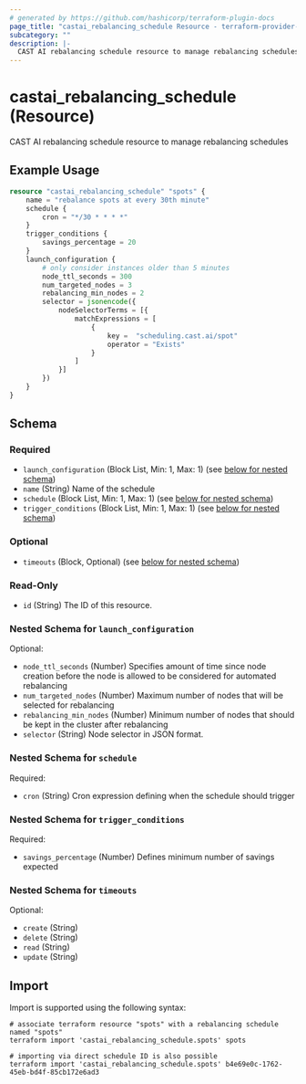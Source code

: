```yaml
---
# generated by https://github.com/hashicorp/terraform-plugin-docs
page_title: "castai_rebalancing_schedule Resource - terraform-provider-castai"
subcategory: ""
description: |-
  CAST AI rebalancing schedule resource to manage rebalancing schedules
---
```


# castai_rebalancing_schedule (Resource)

CAST AI rebalancing schedule resource to manage rebalancing schedules

## Example Usage

```terraform
resource "castai_rebalancing_schedule" "spots" {
	name = "rebalance spots at every 30th minute"
	schedule {
		cron = "*/30 * * * *"
	}
	trigger_conditions {
		savings_percentage = 20
	}
	launch_configuration {
	    # only consider instances older than 5 minutes
		node_ttl_seconds = 300
		num_targeted_nodes = 3
		rebalancing_min_nodes = 2
		selector = jsonencode({
			nodeSelectorTerms = [{
				matchExpressions = [
					{
						key =  "scheduling.cast.ai/spot"
						operator = "Exists"
					}
				]
			}]
		})
	}
}
```

<!-- schema generated by tfplugindocs -->
## Schema

### Required

- `launch_configuration` (Block List, Min: 1, Max: 1) (see [below for nested schema](#nestedblock--launch_configuration))
- `name` (String) Name of the schedule
- `schedule` (Block List, Min: 1, Max: 1) (see [below for nested schema](#nestedblock--schedule))
- `trigger_conditions` (Block List, Min: 1, Max: 1) (see [below for nested schema](#nestedblock--trigger_conditions))

### Optional

- `timeouts` (Block, Optional) (see [below for nested schema](#nestedblock--timeouts))

### Read-Only

- `id` (String) The ID of this resource.

<a id="nestedblock--launch_configuration"></a>
### Nested Schema for `launch_configuration`

Optional:

- `node_ttl_seconds` (Number) Specifies amount of time since node creation before the node is allowed to be considered for automated rebalancing
- `num_targeted_nodes` (Number) Maximum number of nodes that will be selected for rebalancing
- `rebalancing_min_nodes` (Number) Minimum number of nodes that should be kept in the cluster after rebalancing
- `selector` (String) Node selector in JSON format.


<a id="nestedblock--schedule"></a>
### Nested Schema for `schedule`

Required:

- `cron` (String) Cron expression defining when the schedule should trigger


<a id="nestedblock--trigger_conditions"></a>
### Nested Schema for `trigger_conditions`

Required:

- `savings_percentage` (Number) Defines minimum number of savings expected


<a id="nestedblock--timeouts"></a>
### Nested Schema for `timeouts`

Optional:

- `create` (String)
- `delete` (String)
- `read` (String)
- `update` (String)

## Import

Import is supported using the following syntax:

```shell
# associate terraform resource "spots" with a rebalancing schedule named "spots"
terraform import 'castai_rebalancing_schedule.spots' spots

# importing via direct schedule ID is also possible
terraform import 'castai_rebalancing_schedule.spots' b4e69e0c-1762-45eb-bd4f-85cb172e6ad3
```
